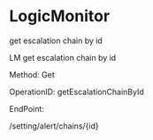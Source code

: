 #     LogicMonitor


get escalation chain by id

LM get escalation chain by id

Method: Get

OperationID: getEscalationChainById

EndPoint:

/setting/alert/chains/{id}
